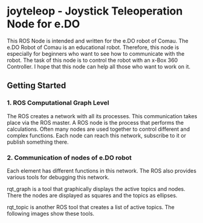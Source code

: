 # joyteleop - Joystick Teleoperation Node for e.DO

This ROS Node is intended and written for the e.DO robot of Comau. The e.DO Robot of Comau is an educational robot. Therefore, this node is especially for beginners who want to see how to communicate with the robot. The task of this node is to control the robot with an x-Box 360 Controller. I hope that this node can help all those who want to work on it.

## Getting Started
  ### 1. ROS Computational Graph Level
The ROS creates a network with all its processes. This communication takes place via the ROS master. A ROS node is the process that performs the calculations. Often many nodes are used together to control different and complex functions. Each node can reach this network, subscribe to it or publish something there.

 ### 2. Communication of nodes of e.DO robot
 
 Each element has different functions in this network. The ROS also provides various tools for debugging this network.
 
 rqt_graph is a tool that graphically displays the active topics and nodes. There the nodes are displayed as squares and the topics as ellipses.
 
 rqt_topic is another ROS tool that creates a list of active topics. The following images show these tools.
 
 
